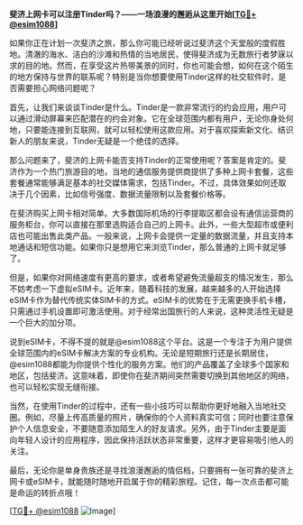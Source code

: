 **斐济上网卡可以注册Tinder吗？——一场浪漫的邂逅从这里开始[[TG💪+ @esim1088](https://t.me/s/esim1088)]**

如果你正在计划一次斐济之旅，那么你可能已经听说过斐济这个天堂般的度假胜地。清澈的海水、洁白的沙滩和热情的当地居民，使得斐济成为无数旅行者梦寐以求的目的地。然而，在享受这片热带美景的同时，你也可能会想，如何在这个陌生的地方保持与世界的联系呢？特别是当你想要使用Tinder这样的社交软件时，是否需要担心网络问题呢？

首先，让我们来谈谈Tinder是什么。Tinder是一款非常流行的约会应用，用户可以通过滑动屏幕来匹配潜在的约会对象。它在全球范围内都有用户，无论你身处何地，只要能连接到互联网，就可以轻松使用这款应用。对于喜欢探索新文化、结识新人的朋友来说，Tinder无疑是一个绝佳的选择。

那么问题来了，斐济的上网卡能否支持Tinder的正常使用呢？答案是肯定的。斐济作为一个热门旅游目的地，当地的通信服务提供商提供了多种上网卡套餐，这些套餐通常能够满足基本的社交媒体需求，包括Tinder。不过，具体效果如何还取决于几个因素，比如信号强度、数据流量限制以及套餐价格等。

在斐济购买上网卡相对简单。大多数国际机场的行李提取区都会设有通信运营商的服务柜台，你可以直接在那里选购适合自己的上网卡。此外，一些大型超市或便利店也可能出售此类产品。一般来说，上网卡会提供一定量的数据流量，并且支持本地通话和短信功能。如果你只是想用它来浏览Tinder，那么普通的上网卡就足够了。

但是，如果你对网络速度有更高的要求，或者希望避免流量超支的情况发生，那么不妨考虑一下虚拟eSIM卡。近年来，随着科技的发展，越来越多的人开始选择eSIM卡作为替代传统实体SIM卡的方式。eSIM卡的优势在于无需更换手机卡槽，只需通过手机设置即可激活使用。对于经常出国旅行的人来说，这种灵活性无疑是一个巨大的加分项。

说到eSIM卡，不得不提的就是@esim1088这个平台。这是一个专注于为用户提供全球范围内的eSIM卡解决方案的专业机构。无论是短期旅行还是长期居住，@esim1088都能为你提供个性化的服务方案。他们的产品覆盖了全球多个国家和地区，包括斐济。这意味着，即使你在斐济期间突然需要切换到其他地区的网络，也可以轻松实现无缝衔接。

当然，在使用Tinder的过程中，还有一些小技巧可以帮助你更好地融入当地社交圈。例如，尽量上传高质量的照片，确保你的个人资料真实可信；同时也要注意保护个人信息安全，不要随意添加陌生人的好友请求。另外，由于Tinder主要是面向年轻人设计的应用程序，因此保持活跃状态非常重要，这样才更容易吸引他人的关注。

最后，无论你是单身贵族还是寻找浪漫邂逅的情侣档，只要拥有一张可靠的斐济上网卡或eSIM卡，就能随时随地开启属于你的精彩旅程。记住，每一次点击都可能是命运的转折点哦！

[[TG💪+ @esim1088](https://t.me/s/esim1088) ![Image](https://i.postimg.cc/4NQfJmqS/Snipaste-2025-05-13-00-14-12.png)]